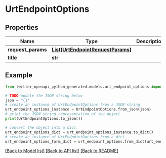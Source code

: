 # UrtEndpointOptions


## Properties

Name | Type | Description | Notes
------------ | ------------- | ------------- | -------------
**request_params** | [**List[UrtEndpointRequestParams]**](UrtEndpointRequestParams.md) |  | 
**title** | **str** |  | 

## Example

```python
from twitter_openapi_python_generated.models.urt_endpoint_options import UrtEndpointOptions

# TODO update the JSON string below
json = "{}"
# create an instance of UrtEndpointOptions from a JSON string
urt_endpoint_options_instance = UrtEndpointOptions.from_json(json)
# print the JSON string representation of the object
print(UrtEndpointOptions.to_json())

# convert the object into a dict
urt_endpoint_options_dict = urt_endpoint_options_instance.to_dict()
# create an instance of UrtEndpointOptions from a dict
urt_endpoint_options_form_dict = urt_endpoint_options.from_dict(urt_endpoint_options_dict)
```
[[Back to Model list]](../README.md#documentation-for-models) [[Back to API list]](../README.md#documentation-for-api-endpoints) [[Back to README]](../README.md)


